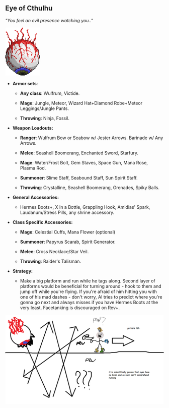 ## Eye of Cthulhu

*"You feel an evil presence watching you.."*

![image alt text](../public/BMbpD6rCZ1qoniF20u7H2A_img_6.png)

* **Armor sets**:

    * **Any class**: Wulfrum, Victide.

    * **Mage**: Jungle, Meteor, Wizard Hat+Diamond Robe+Meteor Leggings/Jungle Pants.

    * **Throwing**: Ninja, Fossil.

* **Weapon Loadouts:**

    * **Ranger**: Wulfrum Bow or Seabow w/ Jester Arrows. Barinade w/ Any Arrows.

    * **Melee**: Seashell Boomerang, Enchanted Sword, Starfury.

    * **Mage**: Water/Frost Bolt, Gem Staves, Space Gun, Mana Rose, Plasma Rod.

    * **Summoner**: Slime Staff, Seabound Staff, Sun Spirit Staff.

    * **Throwing**: Crystalline, Seashell Boomerang, Grenades, Spiky Balls.

* **General Accessories:**

    * Hermes Boots+, X In a Bottle, Grappling Hook, Amidias' Spark, Laudanum/Stress Pills, any shrine accessory.

* **Class Specific Accessories:**

    * **Mage**: Celestial Cuffs, Mana Flower (optional)

    * **Summoner**: Papyrus Scarab, Spirit Generator.

    * **Melee**: Cross Necklace/Star Veil.

    * **Throwing**: Raider's Talisman.

* **Strategy:**

    * Make a big platform and run while he tags along. Second layer of platforms would be beneficial for turning around - hook to them and jump off while you're flying. If you're afraid of him hitting you with one of his mad dashes - don't worry, AI tries to predict where you're gonna go next and always misses if you have Hermes Boots at the very least. Facetanking is discouraged on Rev+.

![image alt text](../public/EoC.png)
